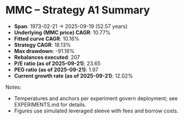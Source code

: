 # MMC – Strategy A1 Summary

- **Span**: 1973-02-21 → 2025-09-19 (52.57 years)
- **Underlying (MMC price) CAGR**: 10.77%
- **Fitted curve CAGR**: 10.16%
- **Strategy CAGR**: 18.13%
- **Max drawdown**: -91.18%
- **Rebalances executed**: 207
- **P/E ratio (as of 2025-09-21)**: 23.65
- **PEG ratio (as of 2025-09-21)**: 1.97
- **Current growth rate (as of 2025-09-21)**: 12.02%

Notes:

- Temperatures and anchors per experiment govern deployment; see EXPERIMENTS.md for details.
- Figures use simulated leveraged sleeve with fees and borrow costs.

